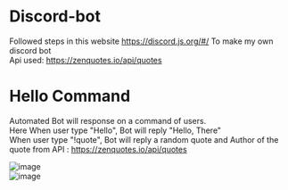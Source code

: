 # Discord-bot
Followed steps in this website https://discord.js.org/#/ To make my own discord bot    
Api used: https://zenquotes.io/api/quotes

# Hello Command 
Automated Bot will response on a command of users.    
Here When user type "Hello", Bot will reply "Hello, There"  
When user type "!quote", Bot will reply a random quote and Author of the quote from API : https://zenquotes.io/api/quotes


![image](https://user-images.githubusercontent.com/99052999/153988094-4ffadc24-bfed-4b85-ab5a-e90cae3e51d1.png)  
![image](https://user-images.githubusercontent.com/99052999/153988585-3d7357ba-3666-45b6-85c2-81f5072c25b1.png)


